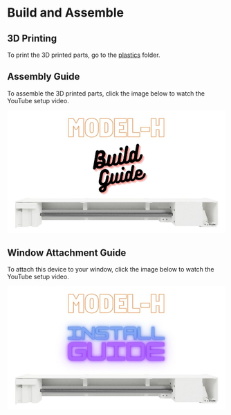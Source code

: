 # Build and Assemble

## 3D Printing
To print the 3D printed parts, go to the [plastics](/hardware/Plastics) folder.

## Assembly Guide
To assemble the 3D printed parts, click the image below to watch the YouTube setup video.

[![Youtube Link](/media/build-cover.jpg)](https://youtu.be/v3KJi99peHg)
 
## Window Attachment Guide
To attach this device to your window, click the image below to watch the YouTube setup video.

[![Youtube Link](/media/model-h-install-cover.jpg)](https://youtu.be/v3KJi99peHg)

